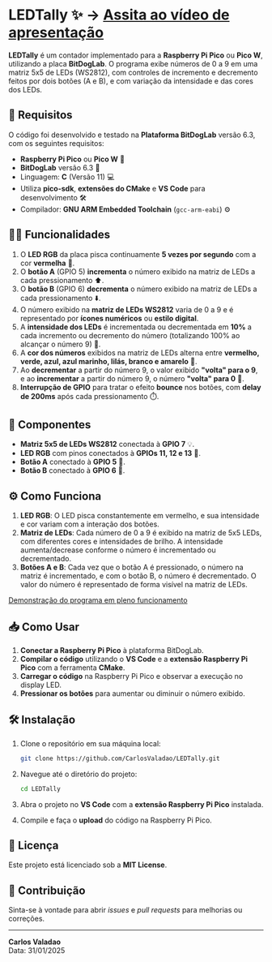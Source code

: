 # LEDTally ✨ -> [Assita ao vídeo de apresentação](https://youtu.be/8yrpM5dyOrQ)


**LEDTally** é um contador implementado para a **Raspberry Pi Pico** ou **Pico W**, utilizando a placa **BitDogLab**. O programa exibe números de 0 a 9 em uma matriz 5x5 de LEDs (WS2812), com controles de incremento e decremento feitos por dois botões (A e B), e com variação da intensidade e das cores dos LEDs.

## 🚀 Requisitos

O código foi desenvolvido e testado na **Plataforma BitDogLab** versão 6.3, com os seguintes requisitos:

- **Raspberry Pi Pico** ou **Pico W** 🛒
- **BitDogLab** versão 6.3 🔧
- Linguagem: **C** (Versão 11) 💻
- Utiliza **pico-sdk**, **extensões do CMake** e **VS Code** para desenvolvimento 🛠️
- Compilador: **GNU ARM Embedded Toolchain** (`gcc-arm-eabi`) ⚙️

## 🧑‍💻 Funcionalidades

1. O **LED RGB** da placa pisca continuamente **5 vezes por segundo** com a cor **vermelha** 🔴.
2. O **botão A** (GPIO 5) **incrementa** o número exibido na matriz de LEDs a cada pressionamento ⬆️.
3. O **botão B** (GPIO 6) **decrementa** o número exibido na matriz de LEDs a cada pressionamento ⬇️.
4. O número exibido na **matriz de LEDs WS2812** varia de 0 a 9 e é representado por **ícones numéricos** ou **estilo digital**.
5. A **intensidade dos LEDs** é incrementada ou decrementada em **10%** a cada incremento ou decremento do número (totalizando 100% ao alcançar o número 9) 🔆.
6. A **cor dos números** exibidos na matriz de LEDs alterna entre **vermelho, verde, azul, azul marinho, lilás, branco e amarelo** 🌈.
7. Ao **decrementar** a partir do número 9, o valor exibido **"volta" para o 9**, e ao **incrementar** a partir do número 9, o número **"volta" para 0** 🔄.
8. **Interrupção de GPIO** para tratar o efeito **bounce** nos botões, com **delay de 200ms** após cada pressionamento ⏱️.

## 🧩 Componentes

- **Matriz 5x5 de LEDs WS2812** conectada à **GPIO 7** 💡.
- **LED RGB** com pinos conectados à **GPIOs 11, 12 e 13** 🌈.
- **Botão A** conectado à **GPIO 5** 🔘.
- **Botão B** conectado à **GPIO 6** 🔘.

## ⚙️ Como Funciona

1. **LED RGB**: O LED pisca constantemente em vermelho, e sua intensidade e cor variam com a interação dos botões.
2. **Matriz de LEDs**: Cada número de 0 a 9 é exibido na matriz de 5x5 LEDs, com diferentes cores e intensidades de brilho. A intensidade aumenta/decrease conforme o número é incrementado ou decrementado.
3. **Botões A e B**: Cada vez que o botão A é pressionado, o número na matriz é incrementado, e com o botão B, o número é decrementado. O valor do número é representado de forma visível na matriz de LEDs.

[Demonstração do programa em pleno funcionamento](https://github.com/CarlosValadao/LEDTally/raw/refs/heads/main/videos/demonstracao.mp4)

## 📥 Como Usar

1. **Conectar a Raspberry Pi Pico** à plataforma BitDogLab.
2. **Compilar o código** utilizando o **VS Code** e a **extensão Raspberry Pi Pico** com a ferramenta **CMake**.
3. **Carregar o código** na Raspberry Pi Pico e observar a execução no display LED.
4. **Pressionar os botões** para aumentar ou diminuir o número exibido.

## 🛠️ Instalação

1. Clone o repositório em sua máquina local:

    ```bash
    git clone https://github.com/CarlosValadao/LEDTally.git
    ```

2. Navegue até o diretório do projeto:

    ```bash
    cd LEDTally
    ```

3. Abra o projeto no **VS Code** com a **extensão Raspberry Pi Pico** instalada.
4. Compile e faça o **upload** do código na Raspberry Pi Pico.

## 📜 Licença

Este projeto está licenciado sob a **MIT License**.

## 💬 Contribuição

Sinta-se à vontade para abrir *issues* e *pull requests* para melhorias ou correções.

---

**Carlos Valadao**  
Data: 31/01/2025
